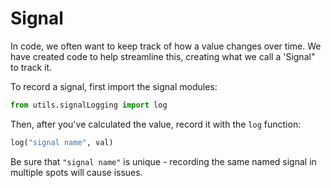 # Signal

In code, we often want to keep track of how a value changes over time. We have created code to help streamline this, creating what we call a 'Signal" to track it.

To record a signal, first import the signal modules:

```py
from utils.signalLogging import log
```

Then, after you've calculated the value, record it with the `log` function:

```py
log("signal name", val)
```

Be sure that `"signal name"` is unique - recording the same named signal in multiple spots will cause issues.
